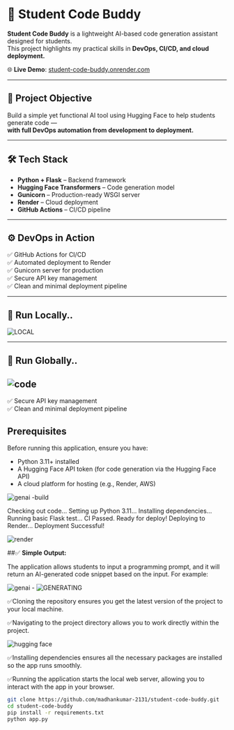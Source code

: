 # 🚀 Student Code Buddy

**Student Code Buddy** is a lightweight AI-based code generation assistant designed for students.  
This project highlights my practical skills in **DevOps, CI/CD, and cloud deployment.**

🌐 **Live Demo**: [student-code-buddy.onrender.com](https://student-code-buddy-1.onrender.com/)

---

## 🎯 Project Objective

Build a simple yet functional AI tool using Hugging Face to help students generate code —  
**with full DevOps automation from development to deployment.**

---

## 🛠️ Tech Stack

- **Python + Flask** – Backend framework  
- **Hugging Face Transformers** – Code generation model  
- **Gunicorn** – Production-ready WSGI server  
- **Render** – Cloud deployment  
- **GitHub Actions** – CI/CD pipeline

---

## ⚙️ DevOps in Action

✅ GitHub Actions for CI/CD  
✅ Automated deployment to Render  
✅ Gunicorn server for production  
✅ Secure API key management  
✅ Clean and minimal deployment pipeline

---

## 🧪 Run Locally..
![LOCAL](https://github.com/user-attachments/assets/09f64a59-f0bf-4bcc-ba3c-e9deca6498b4)

---
## 🧪 Run Globally..
![code](https://github.com/user-attachments/assets/9ede94e6-403a-43b8-a96b-a82f00c30e27)
-
✅ Secure API key management  
✅ Clean and minimal deployment pipeline
## Prerequisites
Before running this application, ensure you have:
- Python 3.11+ installed
- A Hugging Face API token (for code generation via the Hugging Face API)
- A cloud platform for hosting (e.g., Render, AWS)

![genai -build](https://github.com/user-attachments/assets/d13c5756-02ef-451f-b2da-a135007bb3d2)



Checking out code...
Setting up Python 3.11...
Installing dependencies...
Running basic Flask test...
CI Passed. Ready for deploy!
Deploying to Render...
Deployment Successful!

![render](https://github.com/user-attachments/assets/04382681-e187-459b-a87a-11f6024ab7a0)


##✅ **Simple Output:**

The application allows students to input a programming prompt, and it will return an AI-generated code snippet based on the input. For example:

![genai - ](https://github.com/user-attachments/assets/87d2ff27-5a81-4192-8084-5268d532b336)
![GENERATING](https://github.com/user-attachments/assets/126f28fd-3704-48dd-8fc3-8af0db15ea45)

✅Cloning the repository ensures you get the latest version of the project to your local machine.

✅Navigating to the project directory allows you to work directly within the project.


![hugging face](https://github.com/user-attachments/assets/a8dc842b-c091-4336-8570-411422bcd660)

✅Installing dependencies ensures all the necessary packages are installed so the app runs smoothly.

✅Running the application starts the local web server, allowing you to interact with the app in your browser.

```bash
git clone https://github.com/madhankumar-2131/student-code-buddy.git
cd student-code-buddy
pip install -r requirements.txt
python app.py
